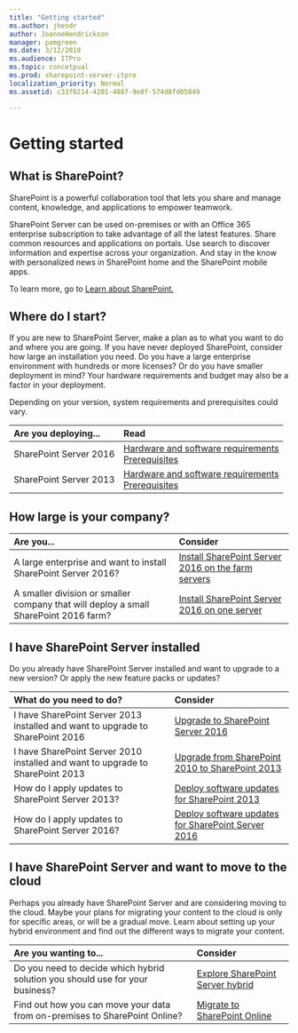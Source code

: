 ```yaml
---
title: "Getting started"
ms.author: jhendr
author: JoanneHendrickson
manager: pamgreen
ms.date: 3/12/2018
ms.audience: ITPro
ms.topic: concetpual
ms.prod: sharepoint-server-itpro
localization_priority: Normal
ms.assetid: c33f0214-4201-4807-9e8f-574d8fd05849

---
```


# Getting started

## What is SharePoint?

SharePoint is a powerful collaboration tool that lets you share and manage content, knowledge, and applications to empower teamwork. 
  
SharePoint Server can be used on-premises or with an Office 365 enterprise subscription to take advantage of all the latest features. Share common resources and applications on portals. Use search to discover information and expertise across your organization. And stay in the know with personalized news in SharePoint home and the SharePoint mobile apps.

To learn more, go to <a href="https://products.office.com/en-us/sharepoint/collaboration">Learn about SharePoint. </a>
  
## Where do I start?

If you are new to SharePoint Server, make a plan as to what you want to do and where you are going. If you have never deployed SharePoint, consider how large an installation you need. Do you have a large enterprise environment with hundreds or more licenses?  Or do you have smaller deployment in mind?  Your hardware requirements and budget may also be a factor in your deployment.

Depending on your version, system requirements and prerequisites could vary.

|**Are you deploying...**|**Read**|
|:-----|:-----|
|SharePoint Server 2016<br/>|[Hardware and software requirements](install/hardware-and-software-requirements.md)<br/>[Prerequisites](/install/prerequisites-0.md)<br/>|Hardware and software requirements
|SharePoint Server 2013 <br/>|[Hardware and software requirements](/install/hardware-and-software-requirements.md)<br/>[Prerequisites](install/prerequisites.md)<br/>|


## How large is your company?  

  
|**Are you...**|**Consider**|
|:-----|:-----|
|A large enterprise and want to install SharePoint Server 2016?  <br/> |[Install SharePoint Server 2016 on the farm servers](install/install-sharepoint-server-2016-across-multiple-servers.md#InstallSP) <br/> |
|A smaller division or smaller company that will deploy a small SharePoint 2016 farm?  <br/> |[Install SharePoint Server 2016 on one server](install/install-sharepoint-server-2016-on-one-server.md) <br/> |

## I have SharePoint Server installed

Do you already have SharePoint Server installed and want to upgrade to a new version? Or apply the new feature packs or updates? 


|**What do you need to do?**|**Consider**|
|:-----|:-----|
|I have SharePoint Server 2013 installed and want to upgrade to SharePoint 2016  <br/> |[Upgrade to SharePoint Server 2016](/upgrade-and-update/upgrade-to-sharepoint-server-2016.md) <br/> |
|I have SharePoint Server 2010 installed and want to upgrade to SharePoint 2013  <br/> |[Upgrade from SharePoint 2010 to SharePoint 2013](upgrade-and-update/upgrade-from-sharepoint-2010-to-sharepoint-2013.md) <br/> |
|How do I apply updates to SharePoint Server 2013?  <br/> |[Deploy software updates for SharePoint 2013](upgrade-and-update/deploy-software-updates-for-sharepoint-2013.md) <br/> |
|How do I apply updates to SharePoint Server 2016?  <br/> |[Deploy software updates for SharePoint Server 2016](/upgrade-and-update/deploy-updates-for-sharepoint-server-2016.md) <br/> |

## I have SharePoint Server and want to move to the cloud

Perhaps you already have SharePoint Server and are considering moving to the cloud. Maybe your plans for migrating your content to the cloud is only for specific areas, or will be a gradual move. Learn about setting up your hybrid environment and find out the different ways to migrate your content.  

|**Are you wanting to...**|**Consider**|
|:-----|:-----|
|Do you need to decide which hybrid solution you should use for your business?  <br/> |[Explore SharePoint Server hybrid](hybrid/explore-sharepoint-server-hybrid.md) <br/> |
|Find out how you can move your data from on-premises to SharePoint Online? <br/> |[Migrate to SharePoint Online](migrate-to-sharepoint-online/migrate-to-sharepoint-online.md) <br/> |
   

